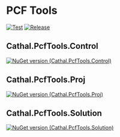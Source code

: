 # PCF Tools
[![Test](https://github.com/cathalnoonan/pcf-tools/actions/workflows/test.yml/badge.svg)](https://github.com/cathalnoonan/pcf-tools/actions/workflows/test.yml) [![Release](https://github.com/cathalnoonan/pcf-tools/actions/workflows/release.yml/badge.svg)](https://github.com/cathalnoonan/pcf-tools/actions/workflows/release.yml)

## Cathal.PcfTools.Control
[![NuGet version (Cathal.PcfTools.Control)](https://img.shields.io/nuget/v/Cathal.PcfTools.Control.svg?style=flat-square&label=NuGet:+Cathal.PcfTools.Control)](https://www.nuget.org/packages/Cathal.PcfTools.Control/)

## Cathal.PcfTools.Proj
[![NuGet version (Cathal.PcfTools.Proj)](https://img.shields.io/nuget/v/Cathal.PcfTools.Proj.svg?style=flat-square&label=NuGet:+Cathal.PcfTools.Proj)](https://www.nuget.org/packages/Cathal.PcfTools.Proj/)

## Cathal.PcfTools.Solution
[![NuGet version (Cathal.PcfTools.Solution)](https://img.shields.io/nuget/v/Cathal.PcfTools.Solution.svg?style=flat-square&label=NuGet:+Cathal.PcfTools.Solution)](https://www.nuget.org/packages/Cathal.PcfTools.Solution/) 
